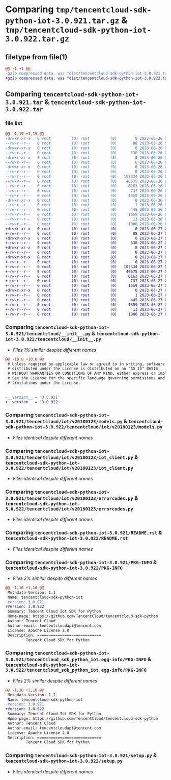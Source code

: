# Comparing `tmp/tencentcloud-sdk-python-iot-3.0.921.tar.gz` & `tmp/tencentcloud-sdk-python-iot-3.0.922.tar.gz`

## filetype from file(1)

```diff
@@ -1 +1 @@
-gzip compressed data, was "dist/tencentcloud-sdk-python-iot-3.0.921.tar", last modified: Mon Jun 26 00:26:30 2023, max compression
+gzip compressed data, was "dist/tencentcloud-sdk-python-iot-3.0.922.tar", last modified: Tue Jun 27 00:26:48 2023, max compression
```

## Comparing `tencentcloud-sdk-python-iot-3.0.921.tar` & `tencentcloud-sdk-python-iot-3.0.922.tar`

### file list

```diff
@@ -1,19 +1,19 @@
-drwxr-xr-x   0 root         (0) root         (0)        0 2023-06-26 00:26:30.000000 tencentcloud-sdk-python-iot-3.0.921/
--rw-r--r--   0 root         (0) root         (0)       88 2023-06-26 00:26:30.000000 tencentcloud-sdk-python-iot-3.0.921/setup.cfg
-drwxr-xr-x   0 root         (0) root         (0)        0 2023-06-26 00:26:30.000000 tencentcloud-sdk-python-iot-3.0.921/tencentcloud/
--rw-r--r--   0 root         (0) root         (0)      630 2023-06-26 00:26:29.000000 tencentcloud-sdk-python-iot-3.0.921/tencentcloud/__init__.py
-drwxr-xr-x   0 root         (0) root         (0)        0 2023-06-26 00:26:30.000000 tencentcloud-sdk-python-iot-3.0.921/tencentcloud/iot/
--rw-r--r--   0 root         (0) root         (0)        0 2023-06-26 00:26:29.000000 tencentcloud-sdk-python-iot-3.0.921/tencentcloud/iot/__init__.py
-drwxr-xr-x   0 root         (0) root         (0)        0 2023-06-26 00:26:30.000000 tencentcloud-sdk-python-iot-3.0.921/tencentcloud/iot/v20180123/
--rw-r--r--   0 root         (0) root         (0)        0 2023-06-26 00:26:29.000000 tencentcloud-sdk-python-iot-3.0.921/tencentcloud/iot/v20180123/__init__.py
--rw-r--r--   0 root         (0) root         (0)   107334 2023-06-26 00:26:29.000000 tencentcloud-sdk-python-iot-3.0.921/tencentcloud/iot/v20180123/models.py
--rw-r--r--   0 root         (0) root         (0)    40675 2023-06-26 00:26:29.000000 tencentcloud-sdk-python-iot-3.0.921/tencentcloud/iot/v20180123/iot_client.py
--rw-r--r--   0 root         (0) root         (0)     6163 2023-06-26 00:26:29.000000 tencentcloud-sdk-python-iot-3.0.921/tencentcloud/iot/v20180123/errorcodes.py
--rw-r--r--   0 root         (0) root         (0)      737 2023-06-26 00:26:29.000000 tencentcloud-sdk-python-iot-3.0.921/README.rst
--rw-r--r--   0 root         (0) root         (0)     1659 2023-06-26 00:26:30.000000 tencentcloud-sdk-python-iot-3.0.921/PKG-INFO
-drwxr-xr-x   0 root         (0) root         (0)        0 2023-06-26 00:26:30.000000 tencentcloud-sdk-python-iot-3.0.921/tencentcloud_sdk_python_iot.egg-info/
--rw-r--r--   0 root         (0) root         (0)        1 2023-06-26 00:26:30.000000 tencentcloud-sdk-python-iot-3.0.921/tencentcloud_sdk_python_iot.egg-info/dependency_links.txt
--rw-r--r--   0 root         (0) root         (0)      445 2023-06-26 00:26:30.000000 tencentcloud-sdk-python-iot-3.0.921/tencentcloud_sdk_python_iot.egg-info/SOURCES.txt
--rw-r--r--   0 root         (0) root         (0)     1659 2023-06-26 00:26:30.000000 tencentcloud-sdk-python-iot-3.0.921/tencentcloud_sdk_python_iot.egg-info/PKG-INFO
--rw-r--r--   0 root         (0) root         (0)       13 2023-06-26 00:26:30.000000 tencentcloud-sdk-python-iot-3.0.921/tencentcloud_sdk_python_iot.egg-info/top_level.txt
--rw-r--r--   0 root         (0) root         (0)     1006 2023-06-26 00:26:29.000000 tencentcloud-sdk-python-iot-3.0.921/setup.py
+drwxr-xr-x   0 root         (0) root         (0)        0 2023-06-27 00:26:48.000000 tencentcloud-sdk-python-iot-3.0.922/
+-rw-r--r--   0 root         (0) root         (0)       88 2023-06-27 00:26:48.000000 tencentcloud-sdk-python-iot-3.0.922/setup.cfg
+drwxr-xr-x   0 root         (0) root         (0)        0 2023-06-27 00:26:48.000000 tencentcloud-sdk-python-iot-3.0.922/tencentcloud/
+-rw-r--r--   0 root         (0) root         (0)      630 2023-06-27 00:26:48.000000 tencentcloud-sdk-python-iot-3.0.922/tencentcloud/__init__.py
+drwxr-xr-x   0 root         (0) root         (0)        0 2023-06-27 00:26:48.000000 tencentcloud-sdk-python-iot-3.0.922/tencentcloud/iot/
+-rw-r--r--   0 root         (0) root         (0)        0 2023-06-27 00:26:48.000000 tencentcloud-sdk-python-iot-3.0.922/tencentcloud/iot/__init__.py
+drwxr-xr-x   0 root         (0) root         (0)        0 2023-06-27 00:26:48.000000 tencentcloud-sdk-python-iot-3.0.922/tencentcloud/iot/v20180123/
+-rw-r--r--   0 root         (0) root         (0)        0 2023-06-27 00:26:48.000000 tencentcloud-sdk-python-iot-3.0.922/tencentcloud/iot/v20180123/__init__.py
+-rw-r--r--   0 root         (0) root         (0)   107334 2023-06-27 00:26:48.000000 tencentcloud-sdk-python-iot-3.0.922/tencentcloud/iot/v20180123/models.py
+-rw-r--r--   0 root         (0) root         (0)    40675 2023-06-27 00:26:48.000000 tencentcloud-sdk-python-iot-3.0.922/tencentcloud/iot/v20180123/iot_client.py
+-rw-r--r--   0 root         (0) root         (0)     6163 2023-06-27 00:26:48.000000 tencentcloud-sdk-python-iot-3.0.922/tencentcloud/iot/v20180123/errorcodes.py
+-rw-r--r--   0 root         (0) root         (0)      737 2023-06-27 00:26:48.000000 tencentcloud-sdk-python-iot-3.0.922/README.rst
+-rw-r--r--   0 root         (0) root         (0)     1659 2023-06-27 00:26:48.000000 tencentcloud-sdk-python-iot-3.0.922/PKG-INFO
+drwxr-xr-x   0 root         (0) root         (0)        0 2023-06-27 00:26:48.000000 tencentcloud-sdk-python-iot-3.0.922/tencentcloud_sdk_python_iot.egg-info/
+-rw-r--r--   0 root         (0) root         (0)        1 2023-06-27 00:26:48.000000 tencentcloud-sdk-python-iot-3.0.922/tencentcloud_sdk_python_iot.egg-info/dependency_links.txt
+-rw-r--r--   0 root         (0) root         (0)      445 2023-06-27 00:26:48.000000 tencentcloud-sdk-python-iot-3.0.922/tencentcloud_sdk_python_iot.egg-info/SOURCES.txt
+-rw-r--r--   0 root         (0) root         (0)     1659 2023-06-27 00:26:48.000000 tencentcloud-sdk-python-iot-3.0.922/tencentcloud_sdk_python_iot.egg-info/PKG-INFO
+-rw-r--r--   0 root         (0) root         (0)       13 2023-06-27 00:26:48.000000 tencentcloud-sdk-python-iot-3.0.922/tencentcloud_sdk_python_iot.egg-info/top_level.txt
+-rw-r--r--   0 root         (0) root         (0)     1006 2023-06-27 00:26:48.000000 tencentcloud-sdk-python-iot-3.0.922/setup.py
```

### Comparing `tencentcloud-sdk-python-iot-3.0.921/tencentcloud/__init__.py` & `tencentcloud-sdk-python-iot-3.0.922/tencentcloud/__init__.py`

 * *Files 1% similar despite different names*

```diff
@@ -10,8 +10,8 @@
 # Unless required by applicable law or agreed to in writing, software
 # distributed under the License is distributed on an "AS IS" BASIS,
 # WITHOUT WARRANTIES OR CONDITIONS OF ANY KIND, either express or implied.
 # See the License for the specific language governing permissions and
 # limitations under the License.
 
 
-__version__ = '3.0.921'
+__version__ = '3.0.922'
```

### Comparing `tencentcloud-sdk-python-iot-3.0.921/tencentcloud/iot/v20180123/models.py` & `tencentcloud-sdk-python-iot-3.0.922/tencentcloud/iot/v20180123/models.py`

 * *Files identical despite different names*

### Comparing `tencentcloud-sdk-python-iot-3.0.921/tencentcloud/iot/v20180123/iot_client.py` & `tencentcloud-sdk-python-iot-3.0.922/tencentcloud/iot/v20180123/iot_client.py`

 * *Files identical despite different names*

### Comparing `tencentcloud-sdk-python-iot-3.0.921/tencentcloud/iot/v20180123/errorcodes.py` & `tencentcloud-sdk-python-iot-3.0.922/tencentcloud/iot/v20180123/errorcodes.py`

 * *Files identical despite different names*

### Comparing `tencentcloud-sdk-python-iot-3.0.921/README.rst` & `tencentcloud-sdk-python-iot-3.0.922/README.rst`

 * *Files identical despite different names*

### Comparing `tencentcloud-sdk-python-iot-3.0.921/PKG-INFO` & `tencentcloud-sdk-python-iot-3.0.922/PKG-INFO`

 * *Files 2% similar despite different names*

```diff
@@ -1,10 +1,10 @@
 Metadata-Version: 1.1
 Name: tencentcloud-sdk-python-iot
-Version: 3.0.921
+Version: 3.0.922
 Summary: Tencent Cloud Iot SDK for Python
 Home-page: https://github.com/TencentCloud/tencentcloud-sdk-python
 Author: Tencent Cloud
 Author-email: tencentcloudapi@tencent.com
 License: Apache License 2.0
 Description: ============================
         Tencent Cloud SDK for Python
```

### Comparing `tencentcloud-sdk-python-iot-3.0.921/tencentcloud_sdk_python_iot.egg-info/PKG-INFO` & `tencentcloud-sdk-python-iot-3.0.922/tencentcloud_sdk_python_iot.egg-info/PKG-INFO`

 * *Files 2% similar despite different names*

```diff
@@ -1,10 +1,10 @@
 Metadata-Version: 1.1
 Name: tencentcloud-sdk-python-iot
-Version: 3.0.921
+Version: 3.0.922
 Summary: Tencent Cloud Iot SDK for Python
 Home-page: https://github.com/TencentCloud/tencentcloud-sdk-python
 Author: Tencent Cloud
 Author-email: tencentcloudapi@tencent.com
 License: Apache License 2.0
 Description: ============================
         Tencent Cloud SDK for Python
```

### Comparing `tencentcloud-sdk-python-iot-3.0.921/setup.py` & `tencentcloud-sdk-python-iot-3.0.922/setup.py`

 * *Files identical despite different names*

